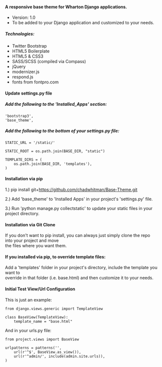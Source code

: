 #### A responsive base theme for Wharton Django applications.
- Version: 1.0
- To be added to your Django application and customized to your needs.

##### Technologies: 
- Twitter Bootstrap
- HTML5 Boilerplate 
- HTML5 & CSS3
- SASS/SCSS (compiled via Compass)
- jQuery
- modernizer.js
- respond.js
- fonts from fontpro.com

#### Update settings.py file

##### Add the following to the 'Installed_Apps' section: 

<pre><code>'bootstrap3',
'base_theme',
</code></pre>

##### Add the following to the bottom of your settings.py file:

<pre><code>STATIC_URL = '/static/'

STATIC_ROOT = os.path.join(BASE_DIR, "static")

TEMPLATE_DIRS = (
    os.path.join(BASE_DIR, 'templates'),
)
</code></pre>

#### Installation via pip

1.) pip install git+https://github.com/chadwhitman/Base-Theme.git

2.) Add 'base_theme' to 'Installed Apps' in your project's 'settings.py' file.

3.) Run 'python manage.py collectstatic' to update your static files in your project directory.

#### Installation via Git Clone

If you don't want to pip install, you can always just simply clone the repo into your project and move <br />
the files where you want them.

#### If you installed via pip, to override template files:
		
Add a 'templates' folder in your project's directory, include the template you want to <br />
override in that folder (i.e. base.html) and then customize it to your needs.

#### Initial Test View/Url Configuration

This is just an example:

<pre><code>from django.views.generic import TemplateView

class BaseView(TemplateView):
    template_name = "base.html"
</code></pre>
    
And in your urls.py file:

<pre><code>from project.views import BaseView

urlpatterns = patterns('',
    url(r'^$', BaseView.as_view()),
    url(r'^admin/', include(admin.site.urls)),
)
</code></pre> 